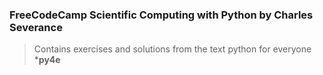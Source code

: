 ### FreeCodeCamp Scientific Computing with Python by Charles Severance
> Contains exercises and solutions from the text python for everyone ***py4e**
